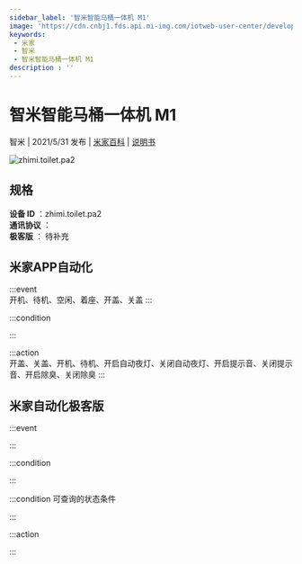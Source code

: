 ```yaml
---
sidebar_label: '智米智能马桶一体机 M1'
image: 'https://cdn.cnbj1.fds.api.mi-img.com/iotweb-user-center/developer_1679047905910c3K2jJT0.png?GalaxyAccessKeyId=AKVGLQWBOVIRQ3XLEW&Expires=9223372036854775807&Signature=mwR3zaHmVuHELcJxzLftQ9U/yX4='
keywords: 
 - 米家
 - 智米
 - 智米智能马桶一体机 M1
description : ''
---
```

# 智米智能马桶一体机 M1

智米 | 2021/5/31 发布 | [米家百科](https://home.mi.com/webapp/content/baike/product/index.html?model=zhimi.toilet.pa2) | [说明书](https://home.mi.com/views/introduction.html?model=zhimi.toilet.pa2&region=cn)

![zhimi.toilet.pa2](https://cdn.cnbj1.fds.api.mi-img.com/iotweb-user-center/developer_1679047905910c3K2jJT0.png?GalaxyAccessKeyId=AKVGLQWBOVIRQ3XLEW&Expires=9223372036854775807&Signature=mwR3zaHmVuHELcJxzLftQ9U/yX4=)

## 规格  
> 
**设备 ID** ：zhimi.toilet.pa2  
**通讯协议** ：  
**极客版**  ： 待补充 


## 米家APP自动化  

:::event  
开机、待机、空闲、着座、开盖、关盖
:::

:::condition  

:::

:::action   
开盖、关盖、开机、待机、开启自动夜灯、关闭自动夜灯、开启提示音、关闭提示音、开启除臭、关闭除臭
:::

## 米家自动化极客版  

:::event  

:::

:::condition  

:::

:::condition 可查询的状态条件  

:::

:::action  

:::

        
